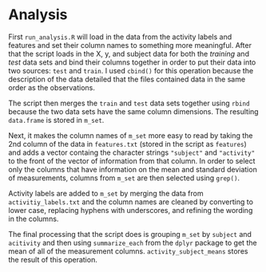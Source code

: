 # Analysis

First `run_analysis.R` will load in the data from the activity labels and features and set their column names to something more meaningful. After that the script loads in the X, y, and subject data for both the _training_ and _test_ data sets and bind their columns together in order to put their data into two sources: `test` and `train`. I used `cbind()` for this operation because the description of the data detailed that the files contained data in the same order as the observations.

The script then merges the `train` and `test` data sets together using `rbind` because the two data sets have the same column dimensions. The resulting `data.frame` is stored in `m_set`.

Next, it makes the column names of `m_set` more easy to read by taking the 2nd column of the data in `features.txt` (stored in the script as `features`) and adds a vector containg the character strings `"subject"` and `"activity"` to the front of the vector of information from that column. In order to select only the columns that have information on the mean and standard deviation of measurements, columns from `m_set` are then selected using `grep()`. 

Activity labels are added to `m_set` by merging the data from `activitiy_labels.txt` and the column names are cleaned by converting to lower case, replacing hyphens with underscores, and refining the wording in the columns.

The final processing that the script does is grouping `m_set` by `subject` and `acitivity` and then using `summarize_each` from the `dplyr` package to get the mean of all of the measurement columns. `activity_subject_means` stores the result of this operation.